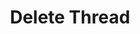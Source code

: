 ---
title: Delete Thread
excerpt: |-
  Delete a thread.

  Required scopes:
  + **post**
api:
  file: forum.json
  operationId: Threads.Delete
hidden: false
---